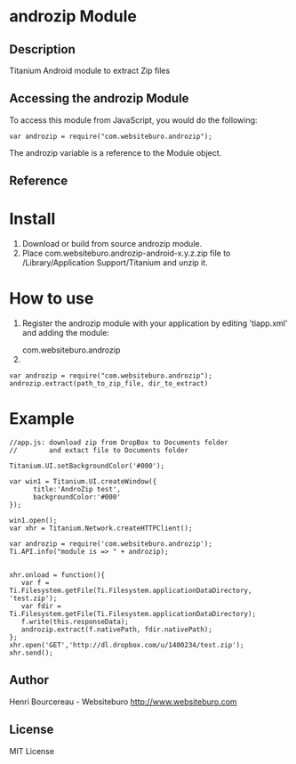 # androzip Module

## Description

Titanium Android module to extract Zip files

## Accessing the androzip Module

To access this module from JavaScript, you would do the following:

	var androzip = require("com.websiteburo.androzip");

The androzip variable is a reference to the Module object.	

## Reference

Install
=======

1. Download or build from source androzip module.
2. Place com.websiteburo.androzip-android-x.y.z.zip file to /Library/Application Support/Titanium and unzip it.

How to use
==========

1. Register the androzip module with your application by editing 'tiapp.xml' and adding the module:


	<modules>
		<module version="0.1">com.websiteburo.androzip</module>
	</modules>


2.

	var androzip = require("com.websiteburo.androzip");
	androzip.extract(path_to_zip_file, dir_to_extract)


Example
=======

	//app.js: download zip from DropBox to Documents folder
	//        and extact file to Documents folder
	 
	Titanium.UI.setBackgroundColor('#000');
	 
	var win1 = Titanium.UI.createWindow({
	      title:'AndroZip test',
	      backgroundColor:'#000'
	});
	 
	win1.open();
	var xhr = Titanium.Network.createHTTPClient();
	
	var androzip = require('com.websiteburo.androzip');
	Ti.API.info("module is => " + androzip);
	
	 
	xhr.onload = function(){
	   var f = Ti.Filesystem.getFile(Ti.Filesystem.applicationDataDirectory, 'test.zip');
	   var fdir = Ti.Filesystem.getFile(Ti.Filesystem.applicationDataDirectory);
	   f.write(this.responseData);
	   androzip.extract(f.nativePath, fdir.nativePath);
	};
	xhr.open('GET','http://dl.dropbox.com/u/1400234/test.zip');
	xhr.send();
	
## Author

Henri Bourcereau - Websiteburo
http://www.websiteburo.com

## License

MIT License




